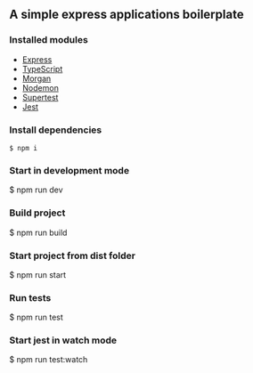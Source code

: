 ## A simple express applications boilerplate

### Installed modules

- [Express](http://expressjs.com//)
- [TypeScript](https://www.typescriptlang.org/)
- [Morgan](https://github.com/expressjs/morgan#readme)
- [Nodemon](https://github.com/remy/nodemon)
- [Supertest](https://github.com/visionmedia/supertest#readme)
- [Jest](https://jestjs.io/)

### Install dependencies
``$ npm i``

### Start in development mode
$ npm run dev

### Build project
$ npm run build

### Start project from dist folder
$ npm run start

### Run tests
$ npm run test

### Start jest in watch mode
$ npm run test:watch
